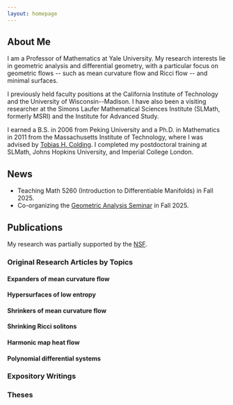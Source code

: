 ```yaml
---
layout: homepage
---
```


## About Me

I am a Professor of Mathematics at Yale University. 
My research interests lie in geometric analysis and differential geometry, with a particular focus on geometric flows -- such as mean curvature flow and Ricci flow -- and minimal surfaces.

I previously held faculty positions at the California Institute of Technology and the University of Wisconsin--Madison. 
I have also been a visiting researcher at the Simons Laufer Mathematical Sciences Institute (SLMath, formerly MSRI) and the Institute for Advanced Study.

I earned a B.S. in 2006 from Peking University and a Ph.D. in Mathematics in 2011 from the Massachusetts Institute of Technology, where I was advised by [Tobias H. Colding](https://en.wikipedia.org/wiki/Tobias_Colding).
I completed my postdoctoral training at SLMath, Johns Hopkins University, and Imperial College London.

## News

- Teaching Math 5260 (Introduction to Differentiable Manifolds) in Fall 2025.
- Co-organizing the [Geometric Analysis Seminar](https://sites.google.com/view/xinrui-zhao/yale-geometric-analysis-seminar/) in Fall 2025.

## Publications

My research was partially supported by the [NSF](https://www.nsf.gov).

### Original Research Articles by Topics

#### Expanders of mean curvature flow

#### Hypersurfaces of low entropy

#### Shrinkers of mean curvature flow

#### Shrinking Ricci solitons

#### Harmonic map heat flow

#### Polynomial differential systems

### Expository Writings

### Theses






